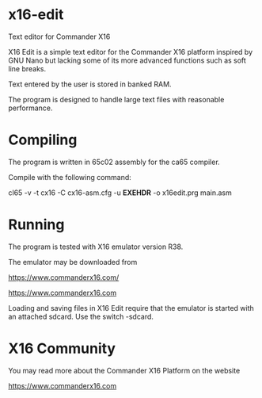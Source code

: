 # x16-edit

Text editor for Commander X16

X16 Edit is a simple text editor for the Commander X16 platform inspired by GNU Nano but lacking some of its more advanced functions such as soft line breaks.

Text entered by the user is stored in banked RAM.

The program is designed to handle large text files with reasonable performance.


# Compiling

The program is written in 65c02 assembly for the ca65 compiler.

Compile with the following command:

cl65 -v -t cx16 -C cx16-asm.cfg -u __EXEHDR__ -o x16edit.prg main.asm


# Running

The program is tested with X16 emulator version R38.

The emulator may be downloaded from

https://www.commanderx16.com/

https://www.commanderx16.com


Loading and saving files in X16 Edit require that the emulator is started with an attached sdcard. Use the switch -sdcard.


# X16 Community

You may read more about the Commander X16 Platform on the website

https://www.commanderx16.com
